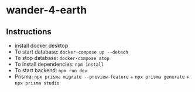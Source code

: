 # wander-4-earth

## Instructions
- install docker desktop
- To start database: `docker-compose up --detach`
- To stop database: `docker-compose stop`
- To install dependencies: `npm install`
- To start backend: `npm run dev`
- Prisma: `npx prisma migrate --preview-feature` + `npx prisma generate` + `npx prisma studio`

